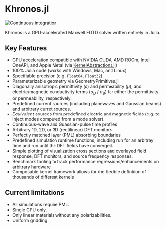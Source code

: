 # Khronos.jl

![Continuous integration](https://github.com/facebookresearch/Khronos.jl/actions/workflows/ci.yml/badge.svg)

Khronos is a GPU-accelerated Maxwell FDTD solver written entirely in Julia.

## Key Features

- GPU acceleration compatible with NVIDIA CUDA, AMD ROCm, Intel OneAPI, and Apple Metal (via [KernelAbstractions.jl](https://github.com/JuliaGPU/KernelAbstractions.jl))
- 100% Julia code (works with Windows, Mac, and Linux)
- Specifiable precision (e.g. `Float64`, `Float32`)
- Parameterizable geometry via GeometryPrimitives.jl
- Diagonally anisotropic permittivity ($\varepsilon$) and permeability ($\mu$), and electric/magnetic conductivity terms ($\sigma_D$ / $\sigma_B$) for either the permittivity or permeability, respectively.
- Predefined current sources (including planewaves and Gaussian beams) and arbitrary curret sources.
- _Equivalent_ sources from predefined electric and magnetic fields (e.g. to inject modes computed from a mode solver).
- Continuous-wave and Guassian-pulse time profiles
- Arbitrary 1D, 2D, or 3D (rectilinear) DFT monitors
- Perfectly matched layer (PML) absorbing boundaries
- Predefined simulation runtime functions, including run for an arbitray time and run until the DFT fields have converged.
- Simple plotting of visualization cross sections and overlayed field response, DFT monitors, and source frequency responses.
- Benchmark tooling to track performance regressions/enhancements on arbitrary hardware
- Composable kernel framework allows for the flexible definition of thousands of different kernels

## Current limitations

- All simulations require PML.
- Single GPU only.
- Only linear materials without any polarizabilities.
- Uniform gridding.
